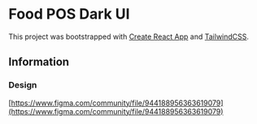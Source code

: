 # Food POS Dark UI

This project was bootstrapped with [Create React App](https://github.com/facebook/create-react-app) and [TailwindCSS](https://tailwindcss.com).

## Information

### Design

[https://www.figma.com/community/file/944188956363619079](https://www.figma.com/community/file/944188956363619079)
